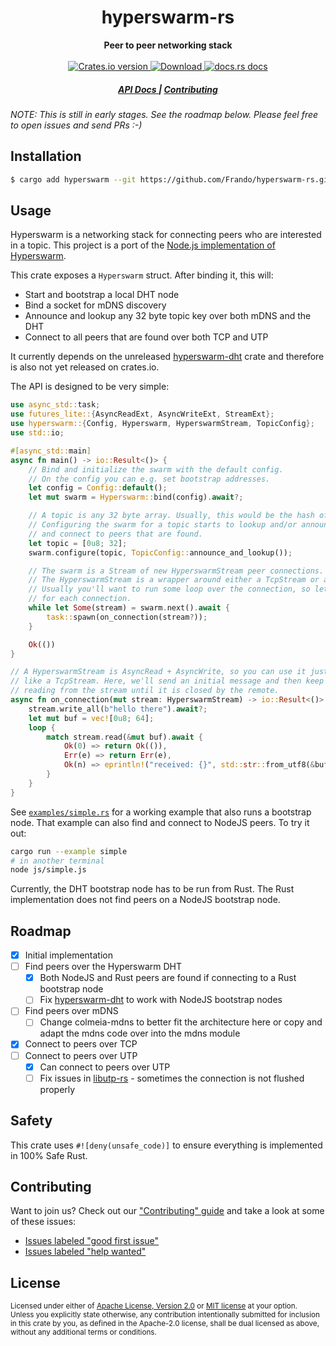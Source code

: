 <h1 align="center">hyperswarm-rs</h1>
<div align="center">
  <strong>
    Peer to peer networking stack
  </strong>
</div>

<br />

<div align="center">
  <!-- Crates version -->
  <a href="https://crates.io/crates/hyperswarm">
    <img src="https://img.shields.io/crates/v/hyperswarm.svg?style=flat-square"
    alt="Crates.io version" />
  </a>
  <!-- Downloads -->
  <a href="https://crates.io/crates/hyperswarm">
    <img src="https://img.shields.io/crates/d/hyperswarm.svg?style=flat-square"
      alt="Download" />
  </a>
  <!-- docs.rs docs -->
  <a href="https://docs.rs/hyperswarm">
    <img src="https://img.shields.io/badge/docs-latest-blue.svg?style=flat-square"
      alt="docs.rs docs" />
  </a>
</div>

<div align="center">
  <h5>
    <a href="https://docs.rs/hyperswarm">
      API Docs
    </a>
    <span> | </span>
    <a href="https://github.com/Frando/hyperswarm/blob/master.github/CONTRIBUTING.md">
      Contributing
    </a>
  </h5>
</div>

*NOTE: This is still in early stages. See the roadmap below. Please feel free to open issues and send PRs :-)*

## Installation
```sh
$ cargo add hyperswarm --git https://github.com/Frando/hyperswarm-rs.git
```

## Usage

Hyperswarm is a networking stack for connecting peers who are interested in a topic. This project is a port of the [Node.js implementation of Hyperswarm](https://github.com/hyperswarm/hyperswarm).

This crate exposes a `Hyperswarm` struct. After binding it, this will:

- Start and bootstrap a local DHT node
- Bind a socket for mDNS discovery
- Announce and lookup any 32 byte topic key over both mDNS and the DHT
- Connect to all peers that are found over both TCP and UTP

It currently depends on the unreleased [hyperswarm-dht](https://github.com/mattsse/hyperswarm-dht) crate and therefore is also not yet released on crates.io.

The API is designed to be very simple:

```rust
use async_std::task;
use futures_lite::{AsyncReadExt, AsyncWriteExt, StreamExt};
use hyperswarm::{Config, Hyperswarm, HyperswarmStream, TopicConfig};
use std::io;

#[async_std::main]
async fn main() -> io::Result<()> {
    // Bind and initialize the swarm with the default config.
    // On the config you can e.g. set bootstrap addresses.
    let config = Config::default();
    let mut swarm = Hyperswarm::bind(config).await?;

    // A topic is any 32 byte array. Usually, this would be the hash of some identifier.
    // Configuring the swarm for a topic starts to lookup and/or announce this topic
    // and connect to peers that are found.
    let topic = [0u8; 32];
    swarm.configure(topic, TopicConfig::announce_and_lookup());

    // The swarm is a Stream of new HyperswarmStream peer connections.
    // The HyperswarmStream is a wrapper around either a TcpStream or a UtpSocket.
    // Usually you'll want to run some loop over the connection, so let's spawn a task
    // for each connection.
    while let Some(stream) = swarm.next().await {
        task::spawn(on_connection(stream?));
    }

    Ok(())
}

// A HyperswarmStream is AsyncRead + AsyncWrite, so you can use it just
// like a TcpStream. Here, we'll send an initial message and then keep
// reading from the stream until it is closed by the remote.
async fn on_connection(mut stream: HyperswarmStream) -> io::Result<()> {
    stream.write_all(b"hello there").await?;
    let mut buf = vec![0u8; 64];
    loop {
        match stream.read(&mut buf).await {
            Ok(0) => return Ok(()),
            Err(e) => return Err(e),
            Ok(n) => eprintln!("received: {}", std::str::from_utf8(&buf[..n]).unwrap()),
        }
    }
}
```

See [`examples/simple.rs`](examples/simple.rs) for a working example that also runs a bootstrap node. That example can also find and connect to NodeJS peers. To try it out:

```sh
cargo run --example simple
# in another terminal
node js/simple.js
```

Currently, the DHT bootstrap node has to be run from Rust. The Rust implementation does not find peers on a NodeJS bootstrap node. 

## Roadmap

- [x] Initial implementation
- [ ] Find peers over the Hyperswarm DHT
    - [x] Both NodeJS and Rust peers are found if connecting to a Rust bootstrap node
    - [ ] Fix [hyperswarm-dht](https://github.com/mattsse/hyperswarm-dht) to work with NodeJS bootstrap nodes
- [ ] Find peers over mDNS
    - [ ] Change colmeia-mdns to better fit the architecture here or copy and adapt the mdns code over into the mdns module
- [x] Connect to peers over TCP
- [ ] Connect to peers over UTP
    - [x] Can connect to peers over UTP
    - [ ] Fix issues in [libutp-rs](https://github.com/johsunds/libutp-rs) - sometimes the connection is not flushed properly

## Safety
This crate uses ``#![deny(unsafe_code)]`` to ensure everything is implemented in
100% Safe Rust.

## Contributing
Want to join us? Check out our ["Contributing" guide][contributing] and take a
look at some of these issues:

- [Issues labeled "good first issue"][good-first-issue]
- [Issues labeled "help wanted"][help-wanted]

[contributing]: https://github.com/Frando/hyperswarm/blob/master.github/CONTRIBUTING.md
[good-first-issue]: https://github.com/Frando/hyperswarm/labels/good%20first%20issue
[help-wanted]: https://github.com/Frando/hyperswarm/labels/help%20wanted

## License

<sup>
Licensed under either of <a href="LICENSE-APACHE">Apache License, Version
2.0</a> or <a href="LICENSE-MIT">MIT license</a> at your option.
</sup>

<br/>

<sub>
Unless you explicitly state otherwise, any contribution intentionally submitted
for inclusion in this crate by you, as defined in the Apache-2.0 license, shall
be dual licensed as above, without any additional terms or conditions.
</sub>
